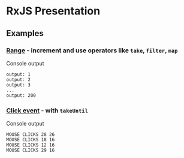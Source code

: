 # RxJS Presentation

## Examples

### [Range](src/range.html) - increment and use operators like `take`, `filter`, `map`

Console output

```console
output: 1
output: 2
output: 3
...
output: 200
```

### [Click event](src/click.html) - with `takeUntil`

Console output

```console
MOUSE CLICKS 28 26
MOUSE CLICKS 18 16
MOUSE CLICKS 12 16
MOUSE CLICKS 29 16
```
